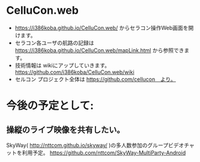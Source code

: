 # CelluCon.web
* https://i386koba.github.io/CelluCon.web/ からセラコン操作Web画面を開けます。
* セラコン各ユーザの航路の記録は https://i386koba.github.io/CelluCon.web/mapLink.html から参照できます。
* 技術情報は wikiにアップしていきます。　https://github.com/i386koba/CelluCon.web/wiki
* セルコン プロジェクト全体は https://github.com/cellucon　より。

# 今後の予定として:
## 操縦のライブ映像を共有したい。
SkyWay( http://nttcom.github.io/skyway/ )の多人数参加のグループビデオチャットを利用予定。
https://github.com/nttcom/SkyWay-MultiParty-Android

